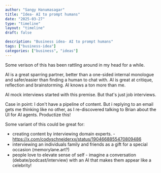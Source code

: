 ```yaml
---
author: "Sangy Hanumasagar"
title: "Idea- AI to prompt humans"
date: "2025-03-27"
type: "timeline"
layout: "timeline"
draft: false

description: "Business idea- AI to prompt humans"
tags: ["business-idea"]
categories: ["business", "ideas"]
---
```


Some verison of this has been rattling around in my head for a while. 

AI is a great sparring partner, better than a one-sided internal monologue and safer/easier than finding a human to chat with.
AI is great at critique, reflection and brainstorming.
AI knows a ton more than me. 

AI mock interviews started with this premise. But that's just job interviews.

Case in point: I don't have a pipeline of content. But i replying to an email gets me thinking like no other, as I re-discovered talking to Brian about the UI for AI agents. Productize this!

Some variant of this could be great for:
- creating content by interviewing domain experts. - https://x.com/codyschneiderxx/status/1904668855470809486
- interviewing an individuals family and friends as a gift for a special occasion (memorylane.art?)
- people love to elevate sense of self - imagine a conversation (debate/podcast/interview) with an AI that makes them appear like a celebrity! 